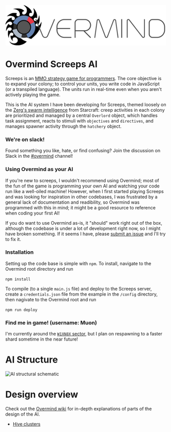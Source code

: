 ![](/assets/OvermindLogo.png)

# Overmind Screeps AI

Screeps is an [MMO strategy game for programmers](https://screeps.com/). The core objective is to expand your colony; to control your units, you write code in JavaScript (or a transpiled language). The units run in real-time even when you aren't actively playing the game.

This is the AI system I have been developing for Screeps, themed loosely on the [Zerg's swarm intelligence](http://starcraft.wikia.com/wiki/Overlord) from Starcraft: creep activities in each colony are prioritized and managed by a central `Overlord` object, which handles task assignment, reacts to stimuli with `objectives` and `directives`, and manages spawner activity through the `hatchery` object.

### We're on slack!
Found something you like, hate, or find confusing? Join the discussion on Slack in the [#overmind](https://screeps.slack.com/messages/overmind) channel!

### Using Overmind as your AI
If you're new to screeps, I wouldn't recommend using Overmind; most of the fun of the game is programming your own AI and watching your code run like a well-oiled machine! However, when I first started playing Screeps and was looking for inspiration in other codebases, I was frustrated by a general lack of documentation and readibility, so Overmind was programmed with this in mind; it might be a good resource to reference when coding your first AI!

If you do want to use Overmind as-is, it "should" work right out of the box, although the codebase is under a lot of development right now, so I might have broken something. If it seems I have, please [submit an issue](https://github.com/bencbartlett/Overmind/issues/new) and I'll try to fix it.

### Installation 
Setting up the code base is simple with `npm`. To install, navigate to the Overmind root directory and run

```npm install```

To compile (to a single `main.js` file) and deploy to the Screeps server, create a `credentials.json` file from the example in the `/config` directory, then nagivate to the Overmind root and run


```npm run deploy```


### Find me in game! (username: Muon)
I'm currently around the [`W1XN8X` sector](https://screeps.com/a/#!/map?pos=-19.173,-88.435), but I plan on respawning to a faster shard sometime in the near future!

# AI Structure

![AI structural schematic](/assets/AIdiagram.png)



# Design overview

Check out the [Overmind wiki](https://github.com/bencbartlett/Overmind/wiki) for in-depth explanations of parts of the design of the AI.

* [Hive clusters](https://github.com/bencbartlett/Overmind/wiki/Design:-Hive-Clusters)

